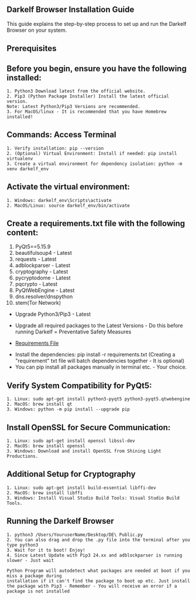## Darkelf Browser Installation Guide

This guide explains the step-by-step process to set up and run the Darkelf Browser on your system.

## Prerequisites

## Before you begin, ensure you have the following installed:
	1. Python3 Download latest from the official website.
	2. Pip3 (Python Package Installer) Install the latest official version.
 	Note: Latest Python3/Pip3 Versions are recommended.
  	3. For MacOS/linux - It is recommended that you have Homebrew installed!
 
 ## Commands: Access Terminal
	1. Verify installation: pip --version
	2. (Optional) Virtual Environment: Install if needed: pip install virtualenv
	3. Create a virtual environment for dependency isolation: python -m venv darkelf_env

## Activate the virtual environment:
	1. Windows: darkelf_env\Scripts\activate
	2. MacOS/Linux: source darkelf_env/bin/activate

## Create a requirements.txt file with the following content:

 1. PyQt5==5.15.9
 2. beautifulsoup4 - Latest
 3. requests - Latest
 4. adblockparser - Latest
 5. cryptography - Latest
 6. pycryptodome - Latest
 7. pqcrypto - Latest
 8. PyQtWebEngine - Latest
 9. dns.resolver/dnspython
 10. stem(Tor Network)

 *  Upgrade Python3/Pip3 - Latest
 *  Upgrade all required packages to the Latest Versions - Do this before running Darkelf = Preventative Safety Measures
 

 * [Requirements File](https://github.com/Darkelf2024/Darkelf-Browser/blob/main/requirements.txt)

 - Install the dependencies: pip install -r requirements.txt (Creating a "requirement" txt file will batch dependencies together - It is optional)
 - You can pip install all packages manually in terminal etc. - Your choice.

## Verify System Compatibility for PyQt5:
	1. Linux: sudo apt-get install python3-pyqt5 python3-pyqt5.qtwebengine
 	2. MacOS: brew install qt
	3. Windows: python -m pip install --upgrade pip

## Install OpenSSL for Secure Communication:
	1. Linux: sudo apt-get install openssl libssl-dev
 	2. MacOS: brew install openssl
  	3. Windows: Download and install OpenSSL from Shining Light Productions.

## Additional Setup for Cryptography
	1. Linux: sudo apt-get install build-essential libffi-dev
 	2. MacOS: brew install libffi
  	3. Windows: Install Visual Studio Build Tools: Visual Studio Build Tools.

## Running the Darkelf Browser
	1. python3 /Users/YouruserName/Desktop/DE\ Public.py
 	2. You can also drag and drop the .py file into the terminal after you type python3
  	3. Wait for it to boot! Enjoy!
   	4. Since Latest Update with Pip3 24.xx and adblockparser is running slower - Just wait 

    Python Program will autodetect what packages are needed at boot if you miss a package during 
    installation if it can't find the package to boot up etc. Just install the package with Pip3 - Remember - You will receive an error if a package is not installed 
 
 
